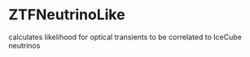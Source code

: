 # ZTFNeutrinoLike
calculates likelihood for optical transients to be correlated to IceCube neutrinos
